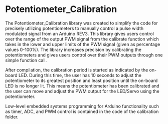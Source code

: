# Potentiometer_Calibration
The Potentiometer_Calibration library was created to simplify the code for precisely utilizing potentiometers to manually control a pulse width modulated signal from an Arduino REV3. This library gives users control over the range of the output PWM signal from the calibrate function which takes in the lower and upper limits of the PWM signal (given as percentage values 0-100%). The library increases precision by calibrating the potentiometers and gives users control over their PWM outputs through one simple function call.

After compilation, the calibration period is started as indicated by the on-board LED. During this time, the user has 10 seconds to adjust the potentiometer to its greatest position and least position until the on-board LED is no longer lit. This means the potentiometer has been calibrated and the user can move and adjust the PWM output for the LED/Servo using the potentiometer.

Low-level embedded systems programming for Arduino functionality such as timer, ADC, and PWM control is contained in the code of the calibration folder.
